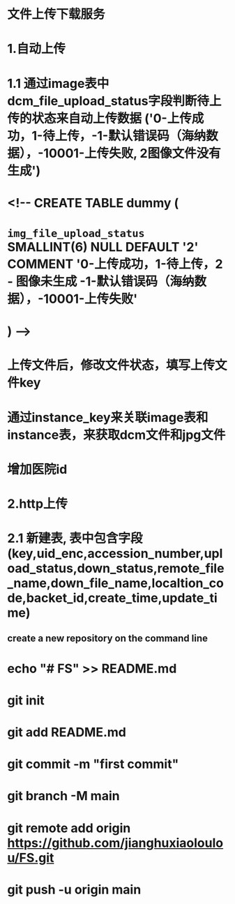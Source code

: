 # 文件上传下载服务
# 1.自动上传
# 1.1 通过image表中 dcm_file_upload_status字段判断待上传的状态来自动上传数据 ('0-上传成功，1-待上传，-1-默认错误码（海纳数据），-10001-上传失败, 2图像文件没有生成')
# <!-- CREATE TABLE dummy (
#	`img_file_upload_status` SMALLINT(6) NULL DEFAULT '2' COMMENT '0-上传成功，1-待上传，2 - 图像未生成 -1-默认错误码（海纳数据），-10001-上传失败'
# ) -->
# 上传文件后，修改文件状态，填写上传文件key
# 通过instance_key来关联image表和instance表，来获取dcm文件和jpg文件
# 增加医院id


# 2.http上传
# 2.1 新建表, 表中包含字段(key,uid_enc,accession_number,upload_status,down_status,remote_file_name,down_file_name,localtion_code,backet_id,create_time,update_time)


## create a new repository on the command line
# echo "# FS" >> README.md
# git init
# git add README.md
# git commit -m "first commit"
# git branch -M main
# git remote add origin https://github.com/jianghuxiaoloulou/FS.git
# git push -u origin main